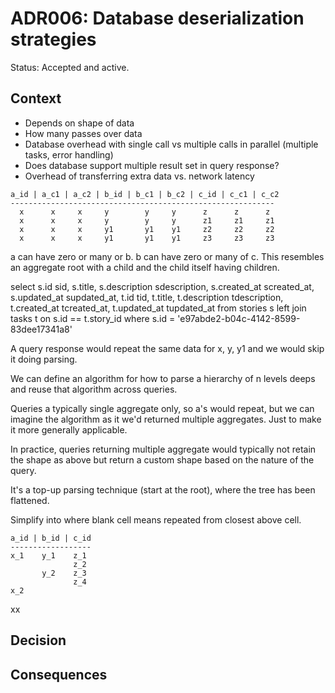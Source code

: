# ADR006: Database deserialization strategies

Status: Accepted and active.

## Context

- Depends on shape of data
- How many passes over data
- Database overhead with single call vs multiple calls in parallel (multiple tasks, error handling)
- Does database support multiple result set in query response?
- Overhead of transferring extra data vs. network latency

```
a_id | a_c1 | a_c2 | b_id | b_c1 | b_c2 | c_id | c_c1 | c_c2
-----------------------------------------------------------
  x      x     x     y        y     y      z      z      z
  x      x     x     y        y     y      z1     z1     z1
  x      x     x     y1       y1    y1     z2     z2     z2
  x      x     x     y1       y1    y1     z3     z3     z3
```

a can have zero or many or b. b can have zero or many of c. This resembles an
aggregate root with a child and the child itself having children.

select s.id sid, s.title, s.description sdescription, s.created_at screated_at, s.updated_at supdated_at,
       t.id tid, t.title, t.description tdescription, t.created_at tcreated_at, t.updated_at tupdated_at
from stories s
left join tasks t on s.id == t.story_id
where s.id = 'e97abde2-b04c-4142-8599-83dee17341a8'

A query response would repeat the same data for x, y, y1 and we would skip it
doing parsing.

We can define an algorithm for how to parse a hierarchy of n levels deeps and
reuse that algorithm across queries.

Queries a typically single aggregate only, so a's would repeat, but we can
imagine the algorithm as it we'd returned multiple aggregates. Just to make it
more generally applicable.

In practice, queries returning multiple aggregate would typically not retain the
shape as above but return a custom shape based on the nature of the query.

It's a top-up parsing technique (start at the root), where the tree has been
flattened.

Simplify into where blank cell means repeated from closest above cell.

```
a_id | b_id | c_id
------------------
x_1    y_1    z_1
              z_2
       y_2    z_3
              z_4
x_2              
```

xx

## Decision



## Consequences


